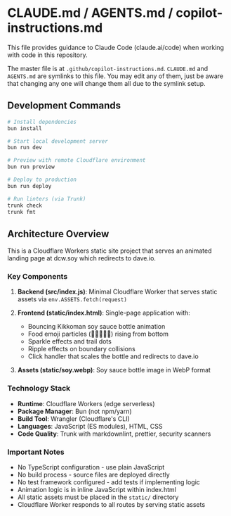 # CLAUDE.md / AGENTS.md / copilot-instructions.md

This file provides guidance to Claude Code (claude.ai/code) when working with code in this repository.

The master file is at `.github/copilot-instructions.md`. `CLAUDE.md` and `AGENTS.md` are symlinks to this file. You may edit any of them, just be aware that changing any one will change them all due to the symlink setup.

## Development Commands

```bash
# Install dependencies
bun install

# Start local development server
bun run dev

# Preview with remote Cloudflare environment
bun run preview

# Deploy to production
bun run deploy

# Run linters (via Trunk)
trunk check
trunk fmt
```

## Architecture Overview

This is a Cloudflare Workers static site project that serves an animated landing page at dcw.soy which redirects to dave.io.

### Key Components

1. **Backend (src/index.js)**: Minimal Cloudflare Worker that serves static assets via `env.ASSETS.fetch(request)`

2. **Frontend (static/index.html)**: Single-page application with:
   - Bouncing Kikkoman soy sauce bottle animation
   - Food emoji particles (🍣🍜🍱🥟🍚) rising from bottom
   - Sparkle effects and trail dots
   - Ripple effects on boundary collisions
   - Click handler that scales the bottle and redirects to dave.io

3. **Assets (static/soy.webp)**: Soy sauce bottle image in WebP format

### Technology Stack

- **Runtime**: Cloudflare Workers (edge serverless)
- **Package Manager**: Bun (not npm/yarn)
- **Build Tool**: Wrangler (Cloudflare's CLI)
- **Languages**: JavaScript (ES modules), HTML, CSS
- **Code Quality**: Trunk with markdownlint, prettier, security scanners

### Important Notes

- No TypeScript configuration - use plain JavaScript
- No build process - source files are deployed directly
- No test framework configured - add tests if implementing logic
- Animation logic is in inline JavaScript within index.html
- All static assets must be placed in the `static/` directory
- Cloudflare Worker responds to all routes by serving static assets
